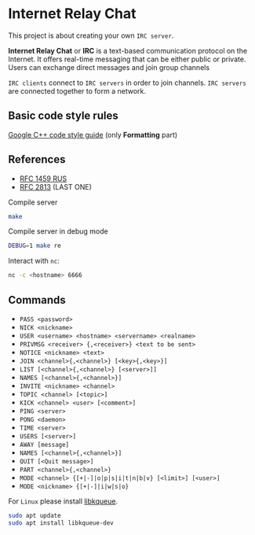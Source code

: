 # Internet Relay Chat
This project is about creating your own `IRC server`.

**Internet Relay Chat** or **IRC** is a text-based communication protocol on the Internet.
It offers real-time messaging that can be either public or private. Users can exchange
direct messages and join group channels

`IRC clients` connect to `IRC servers` in order to join channels. `IRC servers` are connected
together to form a network.

## Basic code style rules
[Google C++ code style guide](https://google.github.io/styleguide/cppguide.html#Formatting) (only **Formatting** part)

## References
- [RFC 1459 RUS](https://www.lissyara.su/doc/rfc/rfc1459/)
- [RFC 2813](https://datatracker.ietf.org/doc/html/rfc2813) (LAST ONE)

Compile server
```bash
make
```
Compile server in debug mode
```bash
DEBUG=1 make re
```

Interact with `nc`:
```bash
nc -c <hostname> 6666
```

## Commands
- `PASS <password>`
- `NICK <nickname>`
- `USER <username> <hostname> <servername> <realname>`
- `PRIVMSG <receiver> {,<receiver>} <text to be sent>`
- `NOTICE <nickname> <text>`
- `JOIN <channel>{,<channel>} [<key>{,<key>}]`
- `LIST [<channel>{,<channel>} [<server>]]`
- `NAMES [<channel>{,<channel>}]`
- `INVITE <nickname> <channel>`
- `TOPIC <channel> [<topic>]`
- `KICK <channel> <user> [<comment>]`
- `PING <server>`
- `PONG <daemon>`
- `TIME <server>`
- `USERS [<server>]`
- `AWAY [message]`
- `NAMES [<channel>{,<channel>}]`
- `QUIT [<Quit message>]`
- `PART <channel>{,<channel>}`
- `MODE <channel> {[+|-]|o|p|s|i|t|n|b|v} [<limit>] [<user>]`
- `MODE <nickname> {[+|-]|i|w|s|o}`


For `Linux` please install [libkqueue](https://github.com/mheily/libkqueue).

```bash
sudo apt update
sudo apt install libkqueue-dev
```
